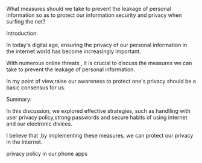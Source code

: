 What measures should we take to prevent the leakage of personal information so as to protect our information security and privacy when surfing the net?

Introduction:

In today's digital age, ensuring the privacy of our personal information in the internet world has become increasingly important.

With numerous online threats , it is crucial to discuss the measures we can take to prevent the leakage of personal information.

In my point of view,raise our  awareness to protect one's privacy should be a basic consensus for us.

Summary:

In this discussion, we explored effective strategies, such as handlling with user privacy policy,strong passwords and secure habits of using internet and our electronic divices.

I believe that ,by implementing these measures, we can protect our privacy in the Internet.


privacy policy in our phone apps